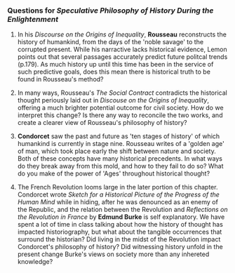 ### Questions for _Speculative Philosophy of History During the Enlightenment_ 

1. In his _Discourse on the Origins of Inequality_, **Rousseau** reconstructs the history of humankind, from the days of the 'noble savage' to the corrupted present.  While his narractive lacks historical evidence, Lemon points out that several passages accurately predict future politcal trends (p.179).  As much history up until this time has been in the service of such predictive goals, does this mean there is historical truth to be found in Rousseau's method?

2. In many ways, Rousseau's _The Social Contract_ contradicts the historical thought periously laid out in _Discouse on the Origins of Inequality_, offering a much brighter potential outcome for civil society.  How do we interpret this change?  Is there any way to reconcile the two works, and create a clearer view of Rousseau's philosophy of history?

3. **Condorcet** saw the past and future as 'ten stages of history' of which humankind is currently in stage nine.  Rousseau writes of a 'golden age' of man, which took place early the shift between nature and society.  Both of these concepts have many historical precedents.  In what ways do they break away from this mold, and how to they fail to do so?  What do you make of the power of 'Ages' throughout historical thought?

4. The French Revolution looms large in the later portion of this chapter.  Condorcet wrote _Sketch for a Historical Picture of the Progress of the Human Mind_ while in hiding, after he was denounced as an enemy of the Republic, and the relation between the Revolution and _Reflections on the Revolution in France_ by **Edmund Burke** is self explanatory.  We have spent a lot of time in class talking about how the history of thought has impacted historiography, but what about the tangible occurrences that surround the historian?  Did living in the midst of the Revolution impact Condorcet's philosophy of history?  Did witnessing history unfold in the present change Burke's views on society more than any inhereted knowledge?
